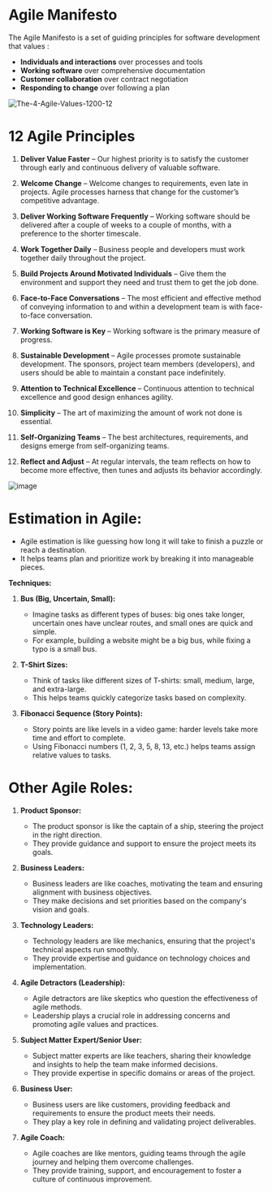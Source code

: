 # Agile Manifesto

The Agile Manifesto is a set of guiding principles for software development that values :

- **Individuals and interactions** over processes and tools
- **Working software** over comprehensive documentation
- **Customer collaboration** over contract negotiation
- **Responding to change** over following a plan

![The-4-Agile-Values-1200-12](https://github.com/Anandini18/Notes/assets/88365547/cbe76a12-9b69-4218-8da0-dd75d2a70990)

# 12 Agile Principles

1. **Deliver Value Faster** – Our highest priority is to satisfy the customer through early and continuous delivery of valuable software.

2. **Welcome Change** – Welcome changes to requirements, even late in projects. Agile processes harness that change for the customer’s competitive advantage.

3. **Deliver Working Software Frequently** – Working software should be delivered after a couple of weeks to a couple of months, with a preference to the shorter timescale.

4. **Work Together Daily** – Business people and developers must work together daily throughout the project.

5. **Build Projects Around Motivated Individuals** – Give them the environment and support they need and trust them to get the job done.

6. **Face-to-Face Conversations** – The most efficient and effective method of conveying information to and within a development team is with face-to-face conversation.

7. **Working Software is Key** – Working software is the primary measure of progress.

8. **Sustainable Development** – Agile processes promote sustainable development. The sponsors, project team members (developers), and users should be able to maintain a constant pace indefinitely.

9. **Attention to Technical Excellence** – Continuous attention to technical excellence and good design enhances agility.

10. **Simplicity** – The art of maximizing the amount of work not done is essential.

11. **Self-Organizing Teams** – The best architectures, requirements, and designs emerge from self-organizing teams.

12. **Reflect and Adjust** – At regular intervals, the team reflects on how to become more effective, then tunes and adjusts its behavior accordingly.


![image](https://github.com/Anandini18/Notes/assets/88365547/c5aafe9c-ea0c-4e48-943e-d6d93bf88f31)



# **Estimation in Agile:**
- Agile estimation is like guessing how long it will take to finish a puzzle or reach a destination.
- It helps teams plan and prioritize work by breaking it into manageable pieces.

**Techniques:**
1. **Bus (Big, Uncertain, Small):**
   - Imagine tasks as different types of buses: big ones take longer, uncertain ones have unclear routes, and small ones are quick and simple.
   - For example, building a website might be a big bus, while fixing a typo is a small bus.
   
2. **T-Shirt Sizes:**
   - Think of tasks like different sizes of T-shirts: small, medium, large, and extra-large.
   - This helps teams quickly categorize tasks based on complexity.
   
3. **Fibonacci Sequence (Story Points):**
   - Story points are like levels in a video game: harder levels take more time and effort to complete.
   - Using Fibonacci numbers (1, 2, 3, 5, 8, 13, etc.) helps teams assign relative values to tasks.

# **Other Agile Roles:**
1. **Product Sponsor:**
   - The product sponsor is like the captain of a ship, steering the project in the right direction.
   - They provide guidance and support to ensure the project meets its goals.

2. **Business Leaders:**
   - Business leaders are like coaches, motivating the team and ensuring alignment with business objectives.
   - They make decisions and set priorities based on the company's vision and goals.

3. **Technology Leaders:**
   - Technology leaders are like mechanics, ensuring that the project's technical aspects run smoothly.
   - They provide expertise and guidance on technology choices and implementation.

4. **Agile Detractors (Leadership):**
   - Agile detractors are like skeptics who question the effectiveness of agile methods.
   - Leadership plays a crucial role in addressing concerns and promoting agile values and practices.

5. **Subject Matter Expert/Senior User:**
   - Subject matter experts are like teachers, sharing their knowledge and insights to help the team make informed decisions.
   - They provide expertise in specific domains or areas of the project.

6. **Business User:**
   - Business users are like customers, providing feedback and requirements to ensure the product meets their needs.
   - They play a key role in defining and validating project deliverables.

7. **Agile Coach:**
   - Agile coaches are like mentors, guiding teams through the agile journey and helping them overcome challenges.
   - They provide training, support, and encouragement to foster a culture of continuous improvement.

